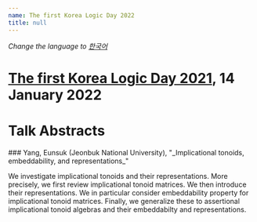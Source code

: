 ```yaml
---
name: The first Korea Logic Day 2022
title: null
---
```


_Change the language to [한국어](index_kr.html)_
# [The first Korea Logic Day 2021](https://korealogicday.org/2022), 14 January 2022

# Talk Abstracts

<p id="abstract-Yang-Eunsuk"></p>
### Yang, Eunsuk (Jeonbuk National University), "_Implicational tonoids, embeddability, and representations_"

We investigate implicational tonoids and their representations. More precisely, we first review implicational tonoid matrices. We then introduce their representations. We in particular consider embeddability property for implicational tonoid matrices. Finally, we generalize these to assertional implicational tonoid algebras and their embeddabilty and representations.


